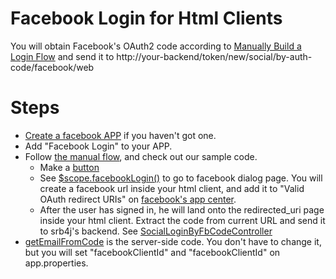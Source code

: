 # Facebook Login for Html Clients

You will obtain Facebook's OAuth2 code according to [Manually Build a Login Flow](https://developers.facebook.com/docs/facebook-login/manually-build-a-login-flow) and send it to http://your-backend/token/new/social/by-auth-code/facebook/web

# Steps

* [Create a facebook APP](https://developers.facebook.com/apps/) if you haven't got one. 
* Add "Facebook Login" to your APP. 
* Follow [the manual flow](https://developers.facebook.com/docs/facebook-login/manually-build-a-login-flow), and check out our sample code.  
    * Make a [button](https://github.com/chenjianjx/srb4j-html-client/blob/master/dashboard.html)
    * See [$scope.facebookLogin()](https://github.com/chenjianjx/srb4j-html-client/blob/master/home.js) to go to facebook dialog page. You will create a facebook url inside your html client, and add it to "Valid OAuth redirect URIs" on [facebook's app center](https://developers.facebook.com/apps/).
    * After the user has signed in, he will land onto the redirected_uri page inside your html client. Extract the code from current URL and send it to srb4j's backend. See [SocialLoginByFbCodeController](https://github.com/chenjianjx/srb4j-html-client/blob/master/home.js)
* [getEmailFromCode](https://github.com/chenjianjx/srb4jfullsample/blob/master/impl/src/main/java/com/github/chenjianjx/srb4jfullsample/impl/fo/auth/socialsite/FoFacebookAuthHelper.java) is the server-side code. You don't have to change it, but you will set "facebookClientId" and "facebookClientId" on app.properties.
